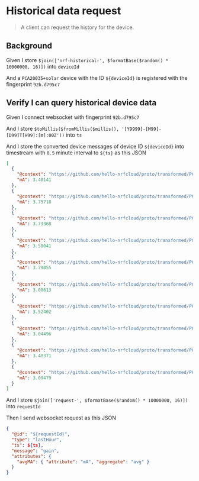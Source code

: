 # Historical data request

> A client can request the history for the device.

## Background

Given I store
`$join(['nrf-historical-', $formatBase($random() * 10000000, 16)])` into
`deviceId`

And a `PCA20035+solar` device with the ID `${deviceId}` is registered with the
fingerprint `92b.d795c7`

## Verify I can query historical device data

Given I connect websocket with fingerprint `92b.d795c7`

And I store
`$toMillis($fromMillis($millis(), '[Y9999]-[M99]-[D99]T[H99]:[m]:00Z'))` into
`ts`

And I store the converted device messages of device ID `${deviceId}` into
timestream with `0.5` minute interval to `${ts}` as this JSON

```json
[
  {
    "@context": "https://github.com/hello-nrfcloud/proto/transformed/PCA20035%2Bsolar/gain",
    "mA": 3.40141
  },
  {
    "@context": "https://github.com/hello-nrfcloud/proto/transformed/PCA20035%2Bsolar/gain",
    "mA": 3.75718
  },
  {
    "@context": "https://github.com/hello-nrfcloud/proto/transformed/PCA20035%2Bsolar/gain",
    "mA": 3.73368
  },
  {
    "@context": "https://github.com/hello-nrfcloud/proto/transformed/PCA20035%2Bsolar/gain",
    "mA": 3.58041
  },
  {
    "@context": "https://github.com/hello-nrfcloud/proto/transformed/PCA20035%2Bsolar/gain",
    "mA": 3.79055
  },
  {
    "@context": "https://github.com/hello-nrfcloud/proto/transformed/PCA20035%2Bsolar/gain",
    "mA": 3.08613
  },
  {
    "@context": "https://github.com/hello-nrfcloud/proto/transformed/PCA20035%2Bsolar/gain",
    "mA": 3.52402
  },
  {
    "@context": "https://github.com/hello-nrfcloud/proto/transformed/PCA20035%2Bsolar/gain",
    "mA": 3.04496
  },
  {
    "@context": "https://github.com/hello-nrfcloud/proto/transformed/PCA20035%2Bsolar/gain",
    "mA": 3.40371
  },
  {
    "@context": "https://github.com/hello-nrfcloud/proto/transformed/PCA20035%2Bsolar/gain",
    "mA": 3.09479
  }
]
```

And I store `$join(['request-', $formatBase($random() * 10000000, 16)])` into
`requestId`

Then I send websocket request as this JSON

```json
{
  "@id": "${requestId}",
  "type": "lastHour",
  "ts": ${ts},
  "message": "gain",
  "attributes": {
    "avgMA": { "attribute": "mA", "aggregate": "avg" }
  }
}
```
